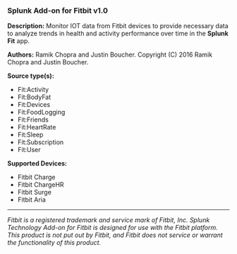 ### Splunk Add-on for Fitbit v1.0 ###
**Description:** Monitor IOT data from Fitbit devices to provide necessary data to analyze trends in health and activity performance over time in the **Splunk Fit** app.

**Authors:** Ramik Chopra and Justin Boucher. Copyright (C) 2016 Ramik Chopra and Justin Boucher.

**Source type(s):**
+ Fit:Activity
+ Fit:BodyFat
+ Fit:Devices
+ Fit:FoodLogging
+ Fit:Friends
+ Fit:HeartRate
+ Fit:Sleep
+ Fit:Subscription
+ Fit:User

**Supported Devices:**
+ Fitbit Charge
+ Fitbit ChargeHR
+ Fitbit Surge
+ Fitbit Aria

---

*Fitbit is a registered trademark and service mark of Fitbit, Inc. Splunk Technology Add-on for Fitbit is designed for use with the Fitbit platform. This product is not put out by Fitbit, and Fitbit does not service or warrant the functionality of this product.*